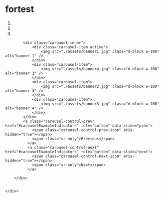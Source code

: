 # fortest

<!DOCTYPE html>
<html>
<head>
    <meta charset="utf-8">
    <title>First HTML</title>
 <!-- Latest compiled and minified CSS -->
<link rel="stylesheet" href="https://maxcdn.bootstrapcdn.com/bootstrap/4.5.0/css/bootstrap.min.css">
<!-- jQuery library -->
<script src="https://ajax.googleapis.com/ajax/libs/jquery/3.5.1/jquery.min.js"></script>
<!-- Popper JS -->
<script src="https://cdnjs.cloudflare.com/ajax/libs/popper.js/1.16.0/umd/popper.min.js"></script>
<!-- Latest compiled JavaScript -->
<script src="https://maxcdn.bootstrapcdn.com/bootstrap/4.5.0/js/bootstrap.min.js"></script>
</head>
<body>
    <div class="container">        
        <div id="carouselExampleIndicators" class="carousel slide" data-ride="carousel">
            <ol class="carousel-indicators">
                <li data-target="#carouselExampleIndicators" data-slide-to="0" class="active"></li>
                <li data-target="#carouselExampleIndicators" data-slide-to="1"></li>
                <li data-target="#carouselExampleIndicators" data-slide-to="2"></li>
              </ol>
              
            <div class="carousel-inner">
                <div class="carousel-item active">
                    <img src="./assets/banner1.jpg" class="d-block w-100" alt="banner 1" />
                </div>
                <div class="carousel-item">
                    <img src="./assets/banner4.jpg" class="d-block w-100" alt="banner 2" />
                </div>
                <div class="carousel-item">
                    <img src="./assets/banner2.jpg" class="d-block w-100" alt="banner 3" />
                </div>
                <div class="carousel-item">
                    <img src="./assets/banner3.jpg" class="d-block w-100" alt="banner 4" />
                </div>
            </div>
            <a class="carousel-control-prev" href="#carouselExampleIndicators" role="button" data-slide="prev">
                <span class="carousel-control-prev-icon" aria-hidden="true"></span>
                <span class="sr-only">Previous</span>
              </a>
              <a class="carousel-control-next" href="#carouselExampleIndicators" role="button" data-slide="next">
                <span class="carousel-control-next-icon" aria-hidden="true"></span>
                <span class="sr-only">Next</span>
              </a>
           
        </div>

       
    </div>
    
</body>

</html>
